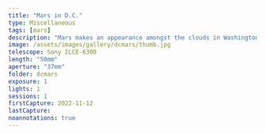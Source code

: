 ```yaml
---
title: "Mars in D.C."
type: Miscellaneous
tags: [mars]
description: "Mars makes an appearance amongst the clouds in Washington, D.C. The Monument has eyes only for Mars!"
image: /assets/images/gallery/dcmars/thumb.jpg
telescope: Sony ILCE-6300
length: "50mm"
aperture: "37mm"
folder: dcmars
exposure: 1
lights: 1
sessions: 1 
firstCapture: 2022-11-12
lastCapture:
noannotations: true
---
```

